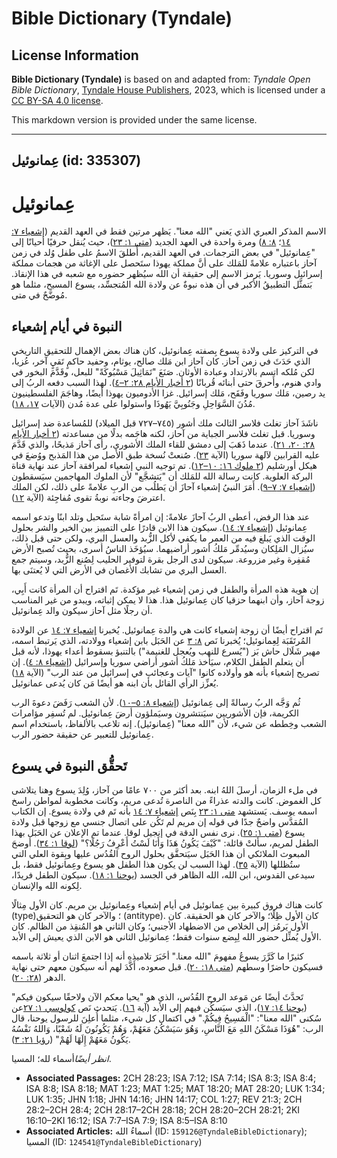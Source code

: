 # Bible Dictionary (Tyndale)

## License Information

**Bible Dictionary (Tyndale)** is based on and adapted from: _Tyndale Open Bible Dictionary_, [Tyndale House Publishers](https://tyndaleopenresources.com/), 2023, which is licensed under a [CC BY-SA 4.0 license](https://creativecommons.org/licenses/by-sa/4.0/legalcode.en).

This markdown version is provided under the same license.



--------------------------------

## عِمانوئيل (id: 335307)

عِمانوئيل
=========

الاسم المذكر العبري الذي يَعني "الله معنا". يَظهر مرتين فقط في العهد القديم  ([إشعياء ٧: ١٤](https://ref.ly/Isa7:14)؛ [٨: ٨](https://ref.ly/Isa8:8)) ومرة واحدة في العهد الجديد ([متى ١: ٢٣](https://ref.ly/Matt1:23))، حيث يُنقل حرفيًا أحيانًا إلى "عِمانوئيل" في بعض الترجمات. في العهد القديم، أُطلقَ الاسمُ على طفل وُلد في زمن آحاز باعتباره علامةً للمَلك على أنَّ مملكة يهوذا ستَحصل على الإغاثة من هجمات مملكة إسرائيل وسوريا. يَرمز الاسم إلى حقيقة أن الله سيُظهر حضوره مع شعبه في هذا الإنقاذ. بَتمثَّل التطبيقُ الأكبر في أن هذه نبوةٌ عن ولادة الله المُتجسِّد، يسوع المسيح، مثلما هو مُوضَّحٌ في متى.

النبوة في أيام إشعياء
---------------------

في التركيز على ولادة يسوع بِصفته عِمانوئيل، كان هناك بعض الإهمال للتحقيق التاريخي الذي حَدَثَ في زمن آحاز. كان آحاز ابن مَلك صالح، يوثام، وحفيد حاكمٍ تَقيٍ آخر، عُزيا، لكن مُلكه اتسم بالارتداد وعبادة الأوثان. صَنَعَ "تَمَاثِيلَ مَسْبُوكَةً" للبعل، وقَدَّمَ البخور في وادي هنوم، وأَحرقَ حتى أبنائه قُربانًا ([٢ أخبار الأيام ٢٨: ٢–٤](https://ref.ly/2Chr28:2-2Chr28:4)). لهذا السبب دفعه الربُ إلى يد رصين، مَلك سوريا وفَقَح، مَلك إسرائيل. غزا الأدوميون يهوذا أيضًا، وهاجَمَ الفلسطينيون مُدُنَ السَّوَاحِلِ وجَنُوبِيَّ يَهُوذَا واستولوا على عدة مُدن (الآيات [١٧، ١٨](https://ref.ly/2Chr28:17-2Chr28:18)).

ناشَدَ آحاز تغلث فلاسر الثالث ملك أشور (٧٤٥–٧٢٧ قبل الميلاد) للمُساعدة ضد إسرائيل وسوريا. قبل تغلث فلاسر الجباية من آحاز، لكنه هاجَمه بدلًا من مساعدته ([٢ أخبار الأيام ٢٨: ٢٠، ٢١](https://ref.ly/2Chr28:20-2Chr28:21)). عندما ذَهَبَ إلى دمشق للقاء الملك الأشوري، رأى آحاز مَذبحًا، والذي قَدَّمَ عليه القرابين لآلهة سوريا (الآية [٢٣](https://ref.ly/2Chr28:23)). صُنعتْ نُسخة طبق الأصل من هذا المَذبح ووُضعَ في هيكل أورشليم ([٢ ملوك ١٦: ١٠–١٢](https://ref.ly/2Kgs16:10-2Kgs16:12)). تم توجيه النبي إشعياء لمرافقة آحاز عند نهاية قناة البركة العلوية. كانت رسالة الله للمَلك أن "يَتشجَّع" لأن الملوك المهاجمين سيَسقطون ([إشعياء ٧: ٧–٩](https://ref.ly/Isa7:7-Isa7:9)). أَمَرَ النبيُ إشعياء آحازَ أن يَطلُب من الربِ علامةً على ذلك، لكن الملك اعترضَ وجاءته نوبةُ تقوى مُفاجِئة (الآية [١٢](https://ref.ly/Isa7:12)).

عند هذا الرفض، أعطى الربُ آحازَ علامةً: إن امرأةً شابة ستَحبل وتلد ابنًا وتدعو اسمه عِمانوئيل ([إشعياء ٧: ١٤](https://ref.ly/Isa7:14)). سيكون هذا الابن قادرًا على التمييز بين الخير والشر بحلول الوقت الذي يَبلغ فيه من العمر ما يكفي لأكل الزُّبد والعسل البري، ولكن حتى قبل ذلك، سيُزال المَلِكان وسيُدمِّر مَلكُ أشور أراضيهما. سيُؤخَذ الناسُ أسرى، بحيث تُصبح الأرض مُقفِرة وغير مزروعة. سيكون لدى الرجل بقرة لتوفير الحليب لِصُنع الزُّبد، وسيتم جمع العسل البري من تشابك الأغصان في الأرض التي لا يُعتنَى بها.

إن هوية هذه المرأة والطفل في زمن إشعياء غير مؤكدة. تَم اقتراح أن المرأة كانت أَبِي، زوجة آحاز، وأن ابنهما حزقيا كان عِمانوئيل هذا. هذا لا يمكن إثباته، ويبدو من غير المناسب أن رجلًا مثل آحاز سيكون والد عِمانوئيل.

تَم اقتراح أيضًا أن زوجة إشعياء كانت هي والدة عِمانوئيل. يُخبرنا [إشعياء ٧: ١٤](https://ref.ly/Isa7:14) عن الولادة المُرتَقَبَة لِعِمانوئيل؛ يُخبرنا نَص [٨: ٣](https://ref.ly/Isa8:3) عن الحَبَل بابن إشعياء وولادته، الذي يَرتبط اسمه، مهير شَلَال حاش بَز ("يُسرع للنهب ويُعجل للغنيمة") بالتنبؤ بسقوط أعداء يهوذا، لأنه قبل أن يتعلم الطفل الكلام، سيَأخذ مَلكُ أشور أراضي سوريا وإسرائيل ([إشعياء ٨: ٤](https://ref.ly/Isa8:4)). إن تصريح إشعياء بأنه هو وأولاده كانوا "آيات وعجائب في إسرائيل من عند الرب" (الآية [١٨](https://ref.ly/Isa8:18)) يُعزِّز الرأي القائل بأن ابنه هو أيضًا مَن كان يُدعى عمانوئيل.

ثُم وَجَّه الربُ رسالةً إلى عِمانوئيل ([إشعياء ٨: ٥–١٠](https://ref.ly/Isa8:5-Isa8:10)). لأن الشعب رَفَضَ دعوةَ الرب الكريمة، فإن الأشوريين سيَنتشرون وسيَملؤون أرضَ عِمانوئيل. لم تُسفِر مؤامرات الشعب وخِططه عن شيء، لأن "الله معنا" (عِمانوئيل)*.* إنه تلاعب بالألفاظ، باستخدام اسم عِمانوئيل للتعبير عن حقيقة حضور الرب.

تَحقُّق النبوة في يسوع
----------------------

في ملء الزمان، أرسلَ اللهُ ابنه. بعد أكثر من ٧٠٠ عامًا من آحاز، وُلِدَ يسوع وهنا يتلاشى كل الغموض. كانت والدته عذراءً من الناصرة تُدعى مريم، وكانت مخطوبة لمواطن راسخ اسمه يوسف. يَستشهد [متى ١: ٢٣](https://ref.ly/Matt1:23) بِنَص [إشعياء ٧: ١٤](https://ref.ly/Isa7:14) بأنه تَم في ولادة يسوع. إن الكتاب المُقدَّس واضحٌ جدًا في قوله إن مريم لم تَكُن على اتصال جنسي مع زوجها قبل ولادة يسوع ([متى ١: ٢٥](https://ref.ly/Matt1:25)). نرى نفس الدقة في إنجيل لوقا. عندما تم الإعلان عن الحَبَل بهذا الطفل لمريم، سألتْ قائلة: "كَيْفَ يَكُونُ هَذَا وَأَنَا لَسْتُ أَعْرِفُ رَجُلًا؟" ([لوقا ١: ٣٤](https://ref.ly/Luke1:34)). أوضحَ المبعوث الملائكي أن هذا الحَبَل سيَتحقَّق بحلول الروح القُدُس عليها وبِقوة العلي التي ستُظللها (الآية [٣٥](https://ref.ly/Luke1:35)). لهذا السبب لن يكون هذا الطفل هو يسوع وعِمانوئيل فقط، بل سيدعى القدوس، ابن الله، الله الظاهر في الجسد ([يوحنا ١: ١٨](https://ref.ly/John1:18)). سيكون الطفل فريدًا، لِكونه الله والإنسان.

كانت هناك فروق كبيرة بين عِمانوئيل في أيام إشعياء وعِمانوئيل بن مريم. كان الأول مِثالًا (type)؛ والآخر كان هو التحقيق (antitype). كان الأول ظِلًا؛ والآخر كان هو الحقيقة. كان الأول يَرمُز إلى الخلاص من الاضطهاد الأجنبي؛ وكان الثاني هو المُنقِذ من الظالم. كان الأول يُمثِّل حضور الله لِبِضع سنوات فقط؛ عِمانوئيل الثاني هو الابن الذي يعيش إلى الأبد.

كثيرًا ما كَرَّرَ يسوعُ مفهومَ "الله معنا." أخَبَرَ تلاميذه أنه إذا اجتمعَ اثنان أو ثلاثة باسمه فسيكون حاضرًا وسطهم ([متى ١٨: ٢٠](https://ref.ly/Matt18:20)). قبل صعوده، أَكَّدَ لهم أنه سيكون معهم حتى نهاية الدهر ([٢٨: ٢٠](https://ref.ly/Matt28:20)).

تَحدَّثَ أيضًا عن مَوعد الروح القُدُس، الذي هو "يحيا معكم الآن ولاحقًا سيكون فيكم" ([يوحنا ١٤: ١٧](https://ref.ly/John14:17))، الذي سيَسكُن فيهم إلى الأبد (آية [١٦](https://ref.ly/John14:16)). يَتحدث نَص [كولوسي ١: ٢٧](https://ref.ly/Col1:27)عن سُكنى "الله معنا": "الْمَسِيحُ فِيكُمْ." في اكتمال كل شيء، مثلما أُعلِنَ للرسول يوحنا، قال الرب: "هُوَذَا مَسْكَنُ اللهِ مَعَ النَّاسِ، وَهُوَ سَيَسْكُنُ مَعَهُمْ، وَهُمْ يَكُونُونَ لَهُ شَعْبًا، وَاللهُ نَفْسُهُ يَكُونُ مَعَهُمْ إِلَهًا لَهُمْ" ([رؤيا ٢١: ٣](https://ref.ly/Rev21:3)).

*انظر* *أيضًا*أسماء لله؛ المسيا.

* **Associated Passages:** 2CH 28:23; ISA 7:12; ISA 7:14; ISA 8:3; ISA 8:4; ISA 8:8; ISA 8:18; MAT 1:23; MAT 1:25; MAT 18:20; MAT 28:20; LUK 1:34; LUK 1:35; JHN 1:18; JHN 14:16; JHN 14:17; COL 1:27; REV 21:3; 2CH 28:2–2CH 28:4; 2CH 28:17–2CH 28:18; 2CH 28:20–2CH 28:21; 2KI 16:10–2KI 16:12; ISA 7:7–ISA 7:9; ISA 8:5–ISA 8:10
* **Associated Articles:** أسماءُ الله (ID: `159126@TyndaleBibleDictionary`); المسيا (ID: `124541@TyndaleBibleDictionary`)

